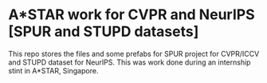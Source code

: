 # A*STAR work for CVPR and NeurIPS [SPUR and STUPD datasets]  
This repo stores the files and some prefabs for SPUR project for CVPR/ICCV and STUPD dataset for NeurIPS.
This was work done during an internship stint in A*STAR, Singapore.
